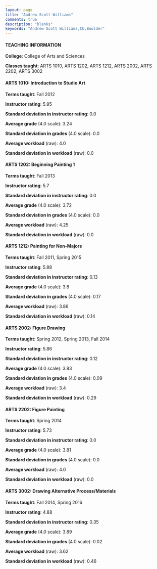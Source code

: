 ```yaml
---
layout: page
title: "Andrew Scott Williams" 
comments: true
description: "blanks"
keywords: "Andrew Scott Williams,CU,Boulder"
---
```

<head>
<script src="https://ajax.googleapis.com/ajax/libs/jquery/2.1.3/jquery.min.js"></script>
<script src="https://dl.dropboxusercontent.com/s/pc42nxpaw1ea4o9/highcharts.js?dl=0"></script>
<!-- <script src="../assets/js/highcharts.js"></script> -->
<style type="text/css">@font-face {
	font-family: "Bebas Neue";
	src: url(https://www.filehosting.org/file/details/544349/BebasNeue Regular.otf) format("opentype");
	}
	h1.Bebas { 
		font-family: "Bebas Neue", Verdana, Tahoma;
	}
</style>
</head>
	   
#### TEACHING INFORMATION

**College**: College of Arts and Sciences

**Classes taught**: ARTS 1010, ARTS 1202, ARTS 1212, ARTS 2002, ARTS 2202, ARTS 3002

#### ARTS 1010: Introduction to Studio Art

**Terms taught**: Fall 2012

**Instructor rating**: 5.95

**Standard deviation in instructor rating**: 0.0

**Average grade** (4.0 scale): 3.24

**Standard deviation in grades** (4.0 scale): 0.0

**Average workload** (raw): 4.0

**Standard deviation in workload** (raw): 0.0

#### ARTS 1202: Beginning Painting 1

**Terms taught**: Fall 2013

**Instructor rating**: 5.7

**Standard deviation in instructor rating**: 0.0

**Average grade** (4.0 scale): 3.72

**Standard deviation in grades** (4.0 scale): 0.0

**Average workload** (raw): 4.25

**Standard deviation in workload** (raw): 0.0

#### ARTS 1212: Painting for Non-Majors

**Terms taught**: Fall 2011, Spring 2015

**Instructor rating**: 5.88

**Standard deviation in instructor rating**: 0.13

**Average grade** (4.0 scale): 3.8

**Standard deviation in grades** (4.0 scale): 0.17

**Average workload** (raw): 3.86

**Standard deviation in workload** (raw): 0.14

#### ARTS 2002: Figure Drawing

**Terms taught**: Spring 2012, Spring 2013, Fall 2014

**Instructor rating**: 5.86

**Standard deviation in instructor rating**: 0.12

**Average grade** (4.0 scale): 3.83

**Standard deviation in grades** (4.0 scale): 0.09

**Average workload** (raw): 3.4

**Standard deviation in workload** (raw): 0.29

#### ARTS 2202: Figure Painting

**Terms taught**: Spring 2014

**Instructor rating**: 5.73

**Standard deviation in instructor rating**: 0.0

**Average grade** (4.0 scale): 3.81

**Standard deviation in grades** (4.0 scale): 0.0

**Average workload** (raw): 4.0

**Standard deviation in workload** (raw): 0.0

#### ARTS 3002: Drawing Alternative Process/Materials

**Terms taught**: Fall 2014, Spring 2016

**Instructor rating**: 4.88

**Standard deviation in instructor rating**: 0.35

**Average grade** (4.0 scale): 3.89

**Standard deviation in grades** (4.0 scale): 0.02

**Average workload** (raw): 3.62

**Standard deviation in workload** (raw): 0.46

